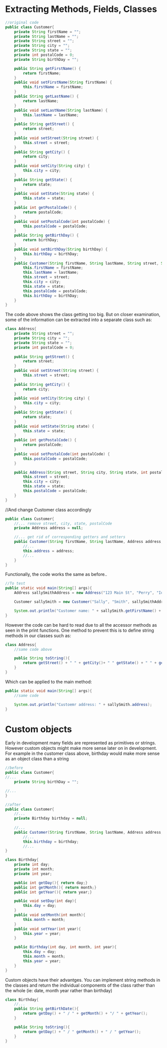 # Extracting Methods, Fields, Classes
~~~Java
//original code
public class Customer{
    private String firstName = "";
    private String lastName = "";
    private String street = "";
    private String city = "";
    private String state = "";
    private int postalCode = 0;
    private String birthDay = "";

    public String getFirstName() {
        return firstName;
    }
    public void setFirstName(String firstName) {
        this.firstName = firstName;
    }
    public String getLastName() {
        return lastName;
    }
    public void setLastName(String lastName) {
        this.lastName = lastName;
    }
    public String getStreet() {
        return street;
    }
    public void setStreet(String street) {
        this.street = street;
    }
    public String getCity() {
        return city;
    }
    public void setCity(String city) {
        this.city = city;
    }
    public String getState() {
        return state;
    }
    public void setState(String state) {
        this.state = state;
    }
    public int getPostalCode() {
        return postalCode;
    }
    public void setPostalCode(int postalCode) {
        this.postalCode = postalCode;
    }
    public String getBirthDay() {
        return birthDay;
    }
    public void setBirthDay(String birthDay) {
        this.birthDay = birthDay;
    }
    public Customer(String firstName, String lastName, String street, String city, String state, int postalCode, String birthDay) {
        this.firstName = firstName;
        this.lastName = lastName;
        this.street = street;
        this.city = city;
        this.state = state;
        this.postalCode = postalCode;
        this.birthDay = birthDay;
    }
}
~~~
The code above shows the class getting too big. But on closer examination, some of the information can be extracted into a separate class such as:
~~~Java
class Address{
    private String street = "";
    private String city = "";
    private String state = "";
    private int postalCode = 0;
    
    public String getStreet() {
        return street;
    }
    public void setStreet(String street) {
        this.street = street;
    }
    public String getCity() {
        return city;
    }
    public void setCity(String city) {
        this.city = city;
    }
    public String getState() {
        return state;
    }
    public void setState(String state) {
        this.state = state;
    }
    public int getPostalCode() {
        return postalCode;
    }
    public void setPostalCode(int postalCode) {
        this.postalCode = postalCode;
    }
~~~
~~~Java
    public Address(String street, String city, String state, int postalCode){
        this.street = street;
        this.city = city;
        this.state = state;
        this.postalCode = postalCode;
    }
}
~~~
//And change Customer class accordingly
~~~Java
public class Customer{
    //... remove street, city, state, postalCode
    private Address address = null;

    //... get rid of corresponding getters and setters
    public Customer(String firstName, String lastName, Address address, String birthDay){
        //...
        this.address = address;
        //...
    }
}
~~~
Functionally, the code works the same as before..
~~~Java
//To test
public static void main(String[] args){
    Address sallySmithAddress = new Address("123 Main St", "Perry", "Iowa", 42343);

    Customer sallySmith = new Customer("Sally", "Smith", sallySmithAddress, "12/2/12");

    System.out.println("Customer name: " + sallySmith.getFirstName() + " " + sallySmith.getLastName());
}
~~~
However the code can be hard to read due to all the accessor methods as seen in the print functions. One method to prevent this is to define string methods in our classes such as:
~~~Java
class Address{
    //same code above

    public String toString(){
        return getStreet() + " " + getCity()+ " " getState() + " " + getPostalCode();
    }
}
~~~
Which can be applied to the main method:
~~~Java
public static void main(String[] args){
    //same code

    System.out.println("Custoemr address: " + sallySmith.address);
}
~~~
# Custom objects
Early in development many fields are represented as primitives or strings. However custom objects might make more sense later on in development. For example in the customer class above, birthday would make more sense as an object class than a string
~~~Java
//before
public class Customer{
//...
    private String birthDay = "";

//...
}
~~~
~~~Java
//after 
public class Customer{
    //...
    private Birthday birthday = null;
    
    //...
    public Customer(String firstName, String lastName, Address address, Birthday birthDay){
        //...
        this.birthday = birthday;
        //...
}

class Birthday{
    private int day;
    private int month;
    private int year;

    public int getDay(){ return day;}
    public int getMonth(){ return month;}
    public int getYear(){ return year;}

    public void setDay(int day){
        this.day = day;
    }
    public void setMonth(int month){
        this.month = month;
    }
    public void setYear(int year){
        this.year = year;
    }

    public Birthday(int day, int month, int year){
        this.day = day;
        this.month = month;
        this.year = year;
    }
}
~~~
Custom objects have their advantges. You can implement string methods in the classes and return the individual components of the class rather than the whole (ie: date, month year rather than birthday)
~~~Java
class Birthday{
    //...
    public String getBirthDate(){
        return getDay() + " / " + getMonth() + "/ " + getYear();
    }

    public String toString(){
        return getDay() + " / " getMonth() + " / " getYear();
    }
}
~~~
